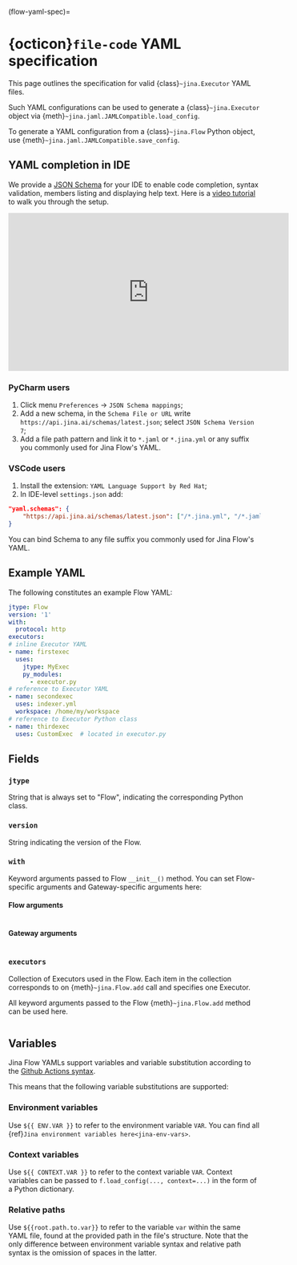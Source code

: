 (flow-yaml-spec)=
# {octicon}`file-code` YAML specification

This page outlines the specification for valid {class}`~jina.Executor` YAML files.

Such YAML configurations can be used to generate a {class}`~jina.Executor` object via {meth}`~jina.jaml.JAMLCompatible.load_config`.

To generate a YAML configuration from a {class}`~jina.Flow` Python object, use {meth}`~jina.jaml.JAMLCompatible.save_config`.

## YAML completion in IDE

We provide a [JSON Schema](https://json-schema.org/) for your IDE to enable code completion, syntax validation, members listing and displaying help text. Here is a [video tutorial](https://youtu.be/qOD-6mihUzQ) to walk you through the setup.

<iframe width="560" height="315" src="https://www.youtube.com/embed/qOD-6mihUzQ" title="YouTube video player" frameborder="0" allow="accelerometer; autoplay; clipboard-write; encrypted-media; gyroscope; picture-in-picture" allowfullscreen></iframe>


### PyCharm users

1. Click menu `Preferences` -> `JSON Schema mappings`;
2. Add a new schema, in the `Schema File or URL` write `https://api.jina.ai/schemas/latest.json`; select `JSON Schema Version 7`;
3. Add a file path pattern and link it to `*.jaml` or `*.jina.yml` or any suffix you commonly used for Jina Flow's YAML.

### VSCode users

1. Install the extension: `YAML Language Support by Red Hat`;
2. In IDE-level `settings.json` add:

```json
"yaml.schemas": {
    "https://api.jina.ai/schemas/latest.json": ["/*.jina.yml", "/*.jaml"],
}
```

You can bind Schema to any file suffix you commonly used for Jina Flow's YAML.


## Example YAML

The following constitutes an example Flow YAML:

```yaml
jtype: Flow
version: '1'
with:
  protocol: http
executors:
# inline Executor YAML
- name: firstexec
  uses:
    jtype: MyExec
    py_modules:
      - executor.py
# reference to Executor YAML
- name: secondexec
  uses: indexer.yml
  workspace: /home/my/workspace
# reference to Executor Python class
- name: thirdexec
  uses: CustomExec  # located in executor.py
```

## Fields

### `jtype`
String that is always set to "Flow", indicating the corresponding Python class.

### `version`
String indicating the version of the Flow.

### `with`

Keyword arguments passed to Flow `__init__()` method. You can set Flow-specific arguments and Gateway-specific arguments here:

#### Flow arguments

```{include} flow-args.md
```

#### Gateway arguments 

```{include} gateway-args.md
```


### `executors`
Collection of Executors used in the Flow.
Each item in the collection corresponds to on {meth}`~jina.Flow.add` call and specifies one Executor.

All keyword arguments passed to the Flow {meth}`~jina.Flow.add` method can be used here.

```{include} executor-args.md
```


## Variables

Jina Flow YAMLs support variables and variable substitution according to the [Github Actions syntax](https://docs.github.com/en/actions/learn-github-actions/environment-variables).

This means that the following variable substitutions are supported:

### Environment variables

Use `${{ ENV.VAR }}` to refer to the environment variable `VAR`. You can find all {ref}`Jina environment variables here<jina-env-vars>`.

### Context variables

Use `${{ CONTEXT.VAR }}` to refer to the context variable `VAR`.
Context variables can be passed to `f.load_config(..., context=...)` in the form of a Python dictionary.

### Relative paths

Use `${{root.path.to.var}}` to refer to the variable `var` within the same YAML file, found at the provided path in the file's structure.
Note that the only difference between environment variable syntax and relative path syntax is the omission of spaces in the latter.
